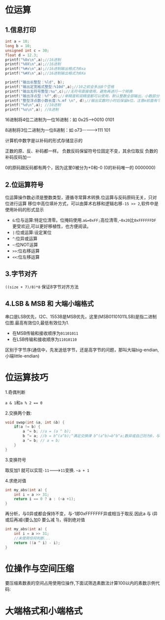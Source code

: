 # 位运算
## 1.信息打印

```c
int a = 10;
long b = 10;
unsigned int c = 30;
float d = 12.3;
printf("%0x\n",a);//16进制
printf("%0X\n",a);//16进制
printf("%#x\n",a);//16进制输出格式为0xa
printf("%#X\n",a);//16进制输出格式为0Xa

printf("输出长整型：%ld", b);
printf("输出定宽格式整型:%10d",a);//10之前会多出8个空格
printf("输出无符号整型:%u",c);//无符号直接使用，避免再进行一个转换
printf("输出浮点型：%f",d);//单精度和双精度都可以使用，默认整数全部输出，小数部分输出6位，超过6位四舍五入
printf("整型浮点数小数长度:%.mf \n", d);//输出实数时小时后保留m位，注意m前面有个点
printf("%d\n",a); //10进制
printf("%o\n",a); //8进制
```

16进制将4位二进制为一位16进制：如 0x25-->0010 0101

8进制将3位二进制为一位8进制：如 o73----->111 101

计算机中数字是以补码的形式存储显示的

正数的原、反、补码都一样。
负数反码保留符号位固定不变，其余位取反
负数的补码反码加一

0的原码跟反码都有两个，因为这里0被分为+0和-0 (0的补码唯一的 0000000)
## 2.位运算符号

位运算操作数必须是整数类型，遵循寻常算术转换.位运算与反码原码无关，只对位进行运算
移位中高位填补方式，可以由算术右移和逻辑右移`-15 >> 2`,软件中是使用补码的形式显示

* `&`:位与运算:特定位清零。位掩码使用.`a&=0xFF;`高位清零,`~0x20`比`0xFFFFFFDF`更受欢迎,可以更好移植性，也方便阅读。
* `|`:位或运算:设定某位
* `^`:位异或运算
* `~`:位NOT运算
* `>>`:位右移运算
* `<<`:位左移运算

## 3.字节对齐

`((size + 7)/8)*8` 保证8字节对齐方法

## 4.LSB & MSB 和 大端小端格式
串口是LSB优先，I2C、1553B是MSB优先，这里(MSB01101011LSB)是指二进制位图.最高有效位0,最低有效位为1.

* 在MSB传输和接收顺序为`01101011`
* 在LSB传输和接收顺序为`11010110`

区别于字节序(通信中，先发送低字节，还是高字节的问题，那叫大端big-endian,小端little-endian)

# 位运算技巧

1.奇偶判断

`a & 1`和`a % 2 == 0`

2.交换两个数:

```c
void swap(int &a, int &b) {
    if(a != b) {
        a ^= b; //a = (a ^ b);
        b ^= a; //b = b^(a^b);^满足交换律 b^(a^b)=b^b^a;数异或自己则为0，与0异或不变，b = a
        a ^= b; // a = b;
    }
}
```

3.变换符号

取反加1 就可以实现`-11`--->`11`变换. `~a + 1`

4.求绝对值

```c
int my_abs(int a) {
    int i = a >> 31;
    return i == 0 ? a : (~a +1);
}
```

再分析，与0异或都会保持不变，与-1即0xFFFFFFF异或相当于取反.因此a 与 i异或后再减i(要么加0 要么减 1)，得到绝对值

```c
int my_abs(int a) {
    int i = a >> 31;
    //未使用任何判断...
    return ((a ^ i) - i);
}
```

# 位操作与空间压缩
要压缩素数表的空间占用使用位操作,下面试筛选素数法计算100以内的素数示例代码:





# 大端格式和小端格式


